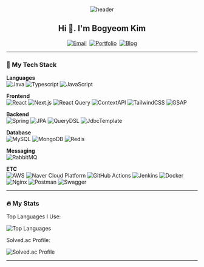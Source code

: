 <div align="center">

![header](https://capsule-render.vercel.app/api?type=waving&height=150&color=auto)

<h2 align="center">Hi 👋. I'm Bogyeom Kim </h2>
<p>
<a href="mailto:95bogyeom@gmail.com"><img src="https://img.shields.io/badge/Email-EA4335?style=for-the-badge&logo=gmail&logoColor=white" alt="Email"/></a>&nbsp
<a href="https://bogyeom-portfolio.vercel.app"><img src="https://img.shields.io/badge/Portfolio-2D4059?style=for-the-badge&logo=About.me&logoColor=white" alt="Portfolio"/></a>&nbsp
<a href="https://just-archive.vercel.app"><img src="https://img.shields.io/badge/Blog-0A0A0A?style=for-the-badge&logo=dev.to&logoColor=white" alt="Blog"/></a>
</p>

</div>

---

<h3>🚀 My Tech Stack</h3>

<p>
  <strong>Languages</strong><br>
  <img src="https://img.shields.io/badge/java-%23ED8B00.svg?style=for-the-badge&logo=openjdk&logoColor=white" alt="Java" />
  <img src="https://img.shields.io/badge/Typescript-3178C6?style=for-the-badge&logo=typescript&logoColor=white" alt="Typescript" />
  <img src="https://img.shields.io/badge/JavaScript-F7DF1E?style=for-the-badge&logo=javascript&logoColor=black" alt="JavaScript" />
  
</p>

<p>
  <strong>Frontend</strong><br>
  <img src="https://img.shields.io/badge/React-20232A?style=for-the-badge&logo=react&logoColor=61DAFB" alt="React" />
  <img src="https://img.shields.io/badge/Next-black?style=for-the-badge&logo=next.js&logoColor=white" alt="Next.js" />
  <img src="https://img.shields.io/badge/React%20Query-FF4154?style=for-the-badge&logo=reactquery&logoColor=fff" alt="React Query" />
  <img src="https://img.shields.io/badge/Context%20API-0187ff
    ?style=for-the-badge&logoColor=white" alt="ContextAPI" />
  <img src="https://img.shields.io/badge/tailwindcss-%2338B2AC.svg?style=for-the-badge&logo=tailwind-css&logoColor=white" alt="TailwindCSS" />
  <img src="https://img.shields.io/badge/GSAP-3FB34F?style=for-the-badge&logo=greensock&logoColor=white" alt="GSAP" />

</p>

<p>
  <strong>Backend</strong><br>
  <img src="https://img.shields.io/badge/Spring-6DB33F?style=for-the-badge&logo=spring&logoColor=white" alt="Spring" />
  <img src="https://img.shields.io/badge/JPA-4338CA?style=for-the-badge&logoColor=white" alt="JPA" />
  <img src="https://img.shields.io/badge/QueryDSL-0F766E?style=for-the-badge&logoColor=white" alt="QueryDSL" />
  <img src="https://img.shields.io/badge/JdbcTemplate-F7DF1E?style=for-the-badge&logoColor=black" alt="JdbcTemplate" />
</p>

<p>
  <strong>Database</strong><br>
  <img src="https://img.shields.io/badge/MySQL-4479A1?style=for-the-badge&logo=mysql&logoColor=white" alt="MySQL" />
  <img src="https://img.shields.io/badge/MongoDB-%234ea94b.svg?style=for-the-badge&logo=mongodb&logoColor=white" alt="MongoDB" />
  <img src="https://img.shields.io/badge/Redis-%23DD0031.svg?style=for-the-badge&logo=redis&logoColor=white" alt="Redis" />
</p>

<p>
  <strong>Messaging</strong><br>
  <img src="https://img.shields.io/badge/RabbitMQ-%23FF6600.svg?style=for-the-badge&logo=rabbitmq&logoColor=white" alt="RabbitMQ" />
</p>

<p>
  <strong>ETC</strong><br>
  <img src="https://img.shields.io/badge/AWS-%23FF9900.svg?style=for-the-badge&logo=amazon-web-services&logoColor=white" alt="AWS" />
  <img src="https://img.shields.io/badge/NCP-00B300?style=for-the-badge&logoColor=white" alt="Naver Cloud Platform" />
  <img src="https://img.shields.io/badge/GitHub%20Actions-2088FF?style=for-the-badge&logo=github-actions&logoColor=white" alt="GitHub Actions" />
  
  <img src="https://img.shields.io/badge/Jenkins-D24939?style=for-the-badge&logo=jenkins&logoColor=white" alt="Jenkins" />
  <img src="https://img.shields.io/badge/Docker-2496ED?style=for-the-badge&logo=docker&logoColor=white" alt="Docker" />
  
  <img src="https://img.shields.io/badge/Nginx-009639?style=for-the-badge&logo=nginx&logoColor=white" alt="Nginx" />
  
  <img src="https://img.shields.io/badge/Postman-FF6C37?style=for-the-badge&logo=postman&logoColor=white" alt="Postman" />
  
  <img src="https://img.shields.io/badge/Swagger-55EA2D?style=for-the-badge&logo=swagger&logoColor=white" alt="Swagger" />
</p>

---

<h3>🔥 My Stats</h3>

<p>Top Languages I Use:</p>
<p>
  <img src="https://github-readme-stats.vercel.app/api/top-langs/?username=bogyeom95&layout=compact" alt="Top Languages" />
</p>

<p>Solved.ac Profile:</p>
<p>
  <img src="http://mazassumnida.wtf/api/v2/generate_badge?boj=95bogyeom" alt="Solved.ac Profile" />
</p>

---

